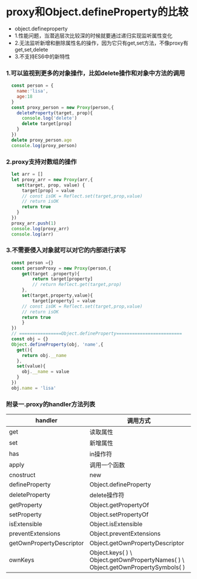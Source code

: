 # proxy和Object.defineProperty的比较
  - object.defineproperty
  - 1.性能问题，当潜逃层次比较深的时候就要通过递归实现监听属性变化
  - 2.无法监听新增和删除属性名的操作，因为它只有get,set方法，不像proxy有get,set,delete
  - 3.不支持ES6中的新特性
### 1.可以监视到更多的对象操作，比如delete操作和对象中方法的调用
  ```js
    const person = {
      name:'lisa',
      age:18
    }
    const proxy_person = new Proxy(person,{
      deleteProperty(target, prop){
        console.log('delete')
        delete target[prop]
      }
    })
    delete proxy_person.age
    console.log(proxy_person)
  ```

### 2.proxy支持对数组的操作
  ```js
    let arr = []
    let proxy_arr = new Proxy(arr,{
      set(target, prop, value) {
        target[prop] = value
        // const isOK = Reflect.set(target,prop,value)
        // return isOK
        return true
      }
    })
    proxy_arr.push(1)
    console.log(proxy_arr)
    console.log(arr)
  ```
### 3.不需要侵入对象就可以对它的内部进行读写
  ```js
    const person ={}
    const personProxy = new Proxy(person,{
        get(target ,property){
            return target[property]
            // return Reflect.get(target,prop)
        },
        set(target,property,value){
            target[property] = value
        // const isOK = Reflect.set(target,prop,value)
        // return isOK
        return true
        }
    })
    // ================Object.defineProperty=========================
    const obj = {}
    Object.defineProperty(obj, 'name',{
      get(){
        return obj.__name
      },
      set(value){
        obj.__name = value
      }
    })
    obj.name = 'lisa'
  ```

### 附录一.proxy的handler方法列表
|              handler               |                   调用方式                 |
| ---------------------------------- | -------------------------------------------|
|                  get               |                   读取属性                 |
|                  set               |                   新增属性                 |
|                  has               |                   in操作符                 |
|                 apply              |                 调用一个函数               |
|               cnostruct            |                      new                   |
|           defineProperty           |          Object.defineProperty             |
|           deleteProperty           |               delete操作符                 |
|              getProperty           |          Object.getPropertyOf              |
|              setProperty           |          Object.setPropertyOf              |
|              isExtensible          |           Object.isExtensible              |
|          preventExtensions         |        Object.preventExtensions            |
|      getOwnPropertyDescriptor      |       Object.getOwnPropertyDescriptor      |
|                ownKeys             |  Object.keys( ) \ Object.getOwnPropertyNames( ) \ Object.getOwnPropertySymbols( )  |